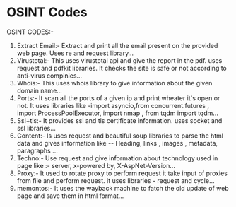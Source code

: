 # OSINT Codes
OSINT CODES:-
1. Extract Email:- Extract and print all the email present on the provided web page. Uses re and request library…
2. Virustotal:- This uses virustotal api and give the report in the pdf. uses request and pdfkit libraries. It checks the site is safe or not according to anti-virus compinies…
3. Whois:- This uses whois library to give information about the given domain name…
4. Ports:- It scan all the ports of a given ip and print wheater it's open or not. It uses libraries like -import asyncio,from concurrent.futures , import ProcessPoolExecutor, import nmap , from tqdm import tqdm…
5. Ssl+tls:- It provides ssl and tls certificate information. uses socket and ssl libraries…
6. Content:- Is uses request and beautiful soup libraries to parse the html data and gives information like -- Heading, links , images , metadata, paragraphs …
7. Techno:- Use request and give information about technology used in page like :- server, x-powered by, X-AspNet-Version…
8. Proxy:- It used to rotate proxy to perform request it take input of proxies from file and perform request. it uses libraries - request and cycle…
9. memontos:- It uses the wayback machine to fatch the old update of web page and save them in html format…

